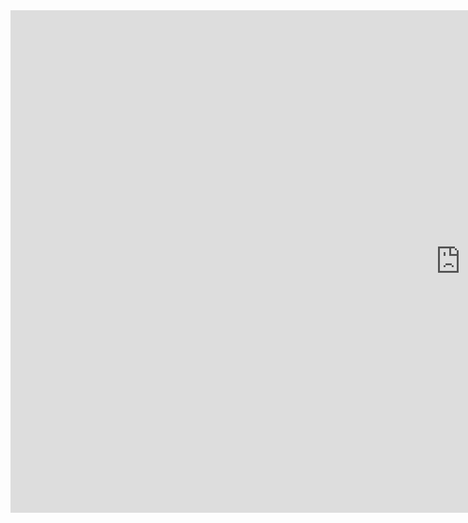 <style>
  /* Remove the default grid and padding */
  .md-container {
    max-width: none;
    margin: 0;
    padding: 0;
  }
  .md-main {
    margin: 0;
    padding: 0;
  }
  .md-sidebar {
    display: none;
  }
  .md-content {
    margin: 0 auto;
    max-width: none;
    padding: 0;
    display: flex;
    justify-content: center;
    align-items: center;
    min-height: 100vh; /* Center vertically */
  }

  iframe {
    border: none; /* Remove border if any */
  }
</style>

<iframe 
    title="POZO Report Wave & Slalom v5 Wave Only" 
    width="1440" 
    height="804" 
    src="https://app.powerbi.com/view?r=eyJrIjoiM2I4MWJhYjQtMTdmMC00OGE2LTk3MWItMzMyNTg0NTg1MTJlIiwidCI6IjRlNDc4YWIwLWFjYWUtNGRiNS1hYjA4LTQ0ZjdlOTliNDc1MiJ9" 
    allowfullscreen="true">
</iframe>

